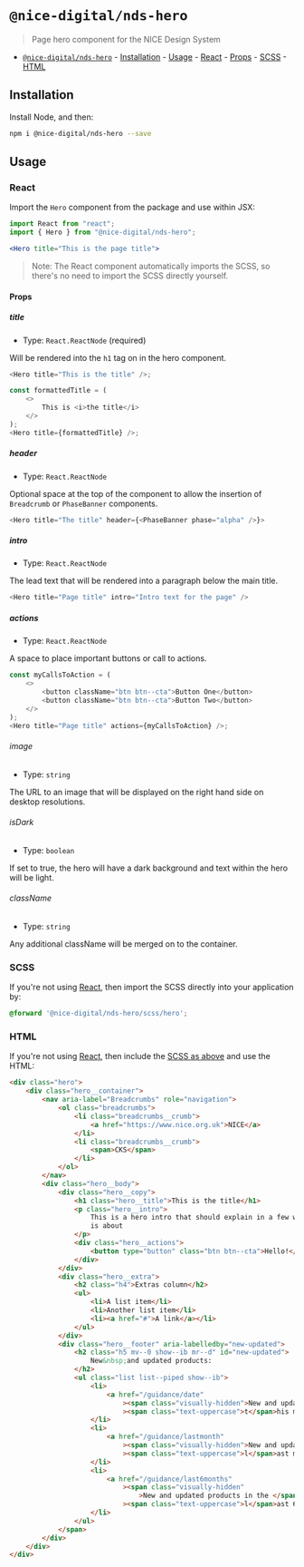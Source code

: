 # `@nice-digital/nds-hero`

> Page hero component for the NICE Design System

- [`@nice-digital/nds-hero`](#nice-digitalnds-hero) - [Installation](#installation) - [Usage](#usage) - [React](#react) - [Props](#props) - [SCSS](#scss) - [HTML](#html)

## Installation

Install Node, and then:

```sh
npm i @nice-digital/nds-hero --save
```

## Usage

### React

Import the `Hero` component from the package and use within JSX:

```jsx
import React from "react";
import { Hero } from "@nice-digital/nds-hero";

<Hero title="This is the page title">

```

> Note: The React component automatically imports the SCSS, so there's no need to import the SCSS directly yourself.

#### Props

##### title

- Type: `React.ReactNode` (required)

Will be rendered into the `h1` tag on in the hero component.

```js
<Hero title="This is the title" />;

const formattedTitle = (
	<>
		This is <i>the title</i>
	</>
);
<Hero title={formattedTitle} />;
```

##### header

- Type: `React.ReactNode`

Optional space at the top of the component to allow the insertion of `Breadcrumb` or `PhaseBanner` components.

```js
<Hero title="The title" header={<PhaseBanner phase="alpha" />}>
```

##### intro

- Type: `React.ReactNode`

The lead text that will be rendered into a paragraph below the main title.

```js
<Hero title="Page title" intro="Intro text for the page" />
```

##### actions

- Type: `React.ReactNode`

A space to place important buttons or call to actions.

```js
const myCallsToAction = (
	<>
		<button className="btn btn--cta">Button One</button>
		<button className="btn btn--cta">Button Two</button>
	</>
);
<Hero title="Page title" actions={myCallsToAction} />;
```

###### image

- Type: `string`

The URL to an image that will be displayed on the right hand side on desktop resolutions.

###### isDark

- Type: `boolean`

If set to true, the hero will have a dark background and text within the hero will be light.

###### className

- Type: `string`

Any additional className will be merged on to the container.


### SCSS

If you're not using [React](#react), then import the SCSS directly into your application by:

```scss
@forward '@nice-digital/nds-hero/scss/hero';
```

### HTML

If you're not using [React](#react), then include the [SCSS as above](#scss) and use the HTML:

```html
<div class="hero">
	<div class="hero__container">
		<nav aria-label="Breadcrumbs" role="navigation">
			<ol class="breadcrumbs">
				<li class="breadcrumbs__crumb">
					<a href="https://www.nice.org.uk">NICE</a>
				</li>
				<li class="breadcrumbs__crumb">
					<span>CKS</span>
				</li>
			</ol>
		</nav>
		<div class="hero__body">
			<div class="hero__copy">
				<h1 class="hero__title">This is the title</h1>
				<p class="hero__intro">
					This is a hero intro that should explain in a few words what the site
					is about
				</p>
				<div class="hero__actions">
					<button type="button" class="btn btn--cta">Hello!</button>
				</div>
			</div>
			<div class="hero__extra">
				<h2 class="h4">Extras column</h2>
				<ul>
					<li>A list item</li>
					<li>Another list item</li>
					<li><a href="#">A link</a></li>
				</ul>
			</div>
			<div class="hero__footer" aria-labelledby="new-updated">
				<h2 class="h5 mv--0 show--ib mr--d" id="new-updated">
					New&nbsp;and updated products:
				</h2>
				<ul class="list list--piped show--ib">
					<li>
						<a href="/guidance/date"
							><span class="visually-hidden">New and updated products </span
							><span class="text-uppercase">t</span>his month</a>
					</li>
					<li>
						<a href="/guidance/lastmonth"
							><span class="visually-hidden">New and updated products </span
							><span class="text-uppercase">l</span>ast month</a>
					</li>
					<li>
						<a href="/guidance/last6months"
							><span class="visually-hidden"
								>New and updated products in the </span
							><span class="text-uppercase">l</span>ast 6 months</a>
					</li>
				</ul>
			</span>
		</div>
	</div>
</div>
```
